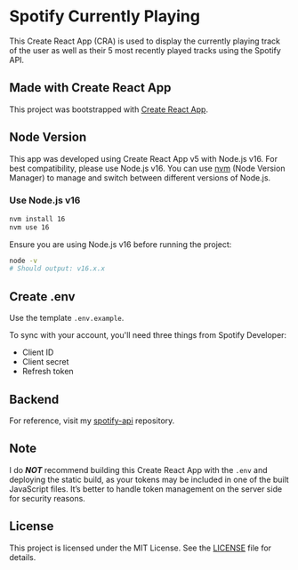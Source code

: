 # Spotify Currently Playing

This Create React App (CRA) is used to display the currently playing track of the user as well as their 5 most recently played tracks using the Spotify API.

## Made with Create React App

This project was bootstrapped with [Create React App](https://github.com/facebook/create-react-app).

## Node Version

This app was developed using Create React App v5 with Node.js v16. For best compatibility, please use Node.js v16. You can use [nvm](https://github.com/nvm-sh/nvm) (Node Version Manager) to manage and switch between different versions of Node.js.

### Use Node.js v16

```sh
nvm install 16
nvm use 16
```

Ensure you are using Node.js v16 before running the project:

```sh
node -v
# Should output: v16.x.x
```

## Create .env

Use the template `.env.example`.

To sync with your account, you'll need three things from Spotify Developer:
- Client ID
- Client secret
- Refresh token

## Backend

For reference, visit my [spotify-api](https://github.com/baoopn/spotify-api) repository.

## Note

I do ***NOT*** recommend building this Create React App with the `.env` and deploying the static build, as your tokens may be included in one of the built JavaScript files. It’s better to handle token management on the server side for security reasons.

## License

This project is licensed under the MIT License. See the [LICENSE](LICENSE) file for details.